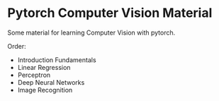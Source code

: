 # Pytorch Computer Vision Material
Some material for learning Computer Vision with pytorch.

Order:
- Introduction Fundamentals
- Linear Regression
- Perceptron
- Deep Neural Networks
- Image Recognition
